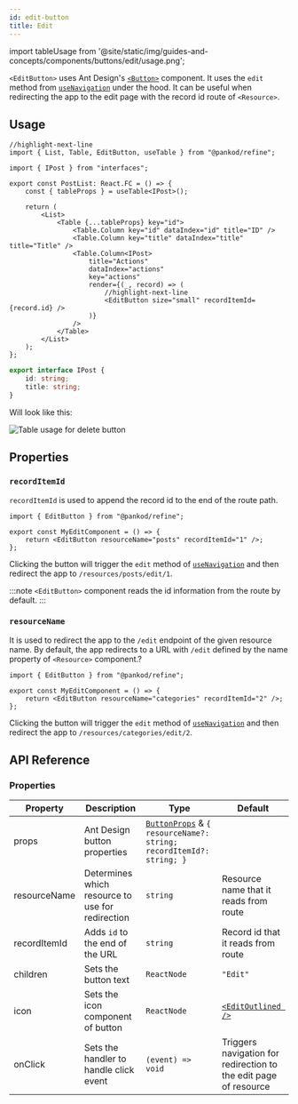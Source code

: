 ```yaml
---
id: edit-button
title: Edit
---
```


import tableUsage from '@site/static/img/guides-and-concepts/components/buttons/edit/usage.png';

`<EditButton>` uses Ant Design's [`<Button>`](https://ant.design/components/button/) component. It uses the `edit` method from [`useNavigation`](#) under the hood. It can be useful when redirecting the app to the edit page with the record id route of `<Resource>`.

## Usage

```tsx
//highlight-next-line
import { List, Table, EditButton, useTable } from "@pankod/refine";

import { IPost } from "interfaces";

export const PostList: React.FC = () => {
    const { tableProps } = useTable<IPost>();

    return (
        <List>
            <Table {...tableProps} key="id">
                <Table.Column key="id" dataIndex="id" title="ID" />
                <Table.Column key="title" dataIndex="title" title="Title" />
                <Table.Column<IPost>
                    title="Actions"
                    dataIndex="actions"
                    key="actions"
                    render={(_, record) => (
                        //highlight-next-line
                        <EditButton size="small" recordItemId={record.id} />
                    )}
                />
            </Table>
        </List>
    );
};
```

```ts
export interface IPost {
    id: string;
    title: string;
}
```

Will look like this:

<div>
    <img  src={tableUsage} alt="Table usage for delete button" />
</div>

## Properties

### `recordItemId`

`recordItemId` is used to append the record id to the end of the route path.

```tsx
import { EditButton } from "@pankod/refine";

export const MyEditComponent = () => {
    return <EditButton resourceName="posts" recordItemId="1" />;
};
```

Clicking the button will trigger the `edit` method of [`useNavigation`](#) and then redirect the app to `/resources/posts/edit/1`.

:::note
`<EditButton>` component reads the id information from the route by default.
:::

### `resourceName`

It is used to redirect the app to the `/edit` endpoint of the given resource name. By default, the app redirects to a URL with `/edit` defined by the name property of `<Resource>` component.?

```tsx
import { EditButton } from "@pankod/refine";

export const MyEditComponent = () => {
    return <EditButton resourceName="categories" recordItemId="2" />;
};
```

Clicking the button will trigger the `edit` method of [`useNavigation`](#) and then redirect the app to `/resources/categories/edit/2`.

## API Reference

### Properties

| Property     | Description                                   | Type                                                                                                             | Default                                                       |
| ------------ | --------------------------------------------- | ---------------------------------------------------------------------------------------------------------------- | ------------------------------------------------------------- |
| props        | Ant Design button properties                      | [`ButtonProps`](https://ant.design/components/button/#API) & `{ resourceName?: string; recordItemId?: string; }` |                                                               |
| resourceName | Determines which resource to use for redirection | `string`                                                                                                         | Resource name that it reads from route                             |
| recordItemId | Adds `id` to the end of the URL                | `string`                                                                                                         | Record id that it reads from route                                 |
| children     | Sets the button text                           | `ReactNode`                                                                                                      | `"Edit"`                                                      |
| icon         | Sets the icon component of button              | `ReactNode`                                                                                                      | [`<EditOutlined />`](https://ant.design/components/icon/)     |
| onClick      | Sets the handler to handle click event         | `(event) => void`                                                                                                | Triggers navigation for redirection to the edit page of resource |
